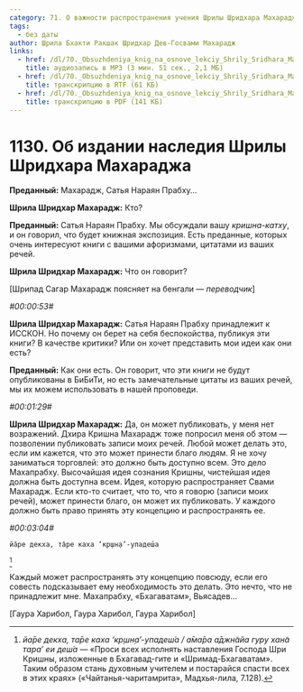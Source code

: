 ```yaml
---
category: 71. О важности распространения учения Шрилы Шридхара Махараджа
tags:
  - без даты
author: Шрила Бхакти Ракшак Шридхар Дев-Госвами Махарадж
links:
  - href: /dl/70._Obsuzhdeniya_knig_na_osnove_lekciy_Shrily_Sridhara_Maharaja/1130_2012.07.25.12_ShridharMj_Ob_izdanii_nasledija_Shrily_Shridhara_Maharadzha.mp3
    title: аудиозапись в MP3 (3 мин. 51 сек., 2,1 МБ)
  - href: /dl/70._Obsuzhdeniya_knig_na_osnove_lekciy_Shrily_Sridhara_Maharaja/1130_2012.07.25.12_ShridharMj_Ob_izdanii_nasledija_Shrily_Shridhara_Maharadzha.rtf
    title: транскрипцию в RTF (61 КБ)
  - href: /dl/70._Obsuzhdeniya_knig_na_osnove_lekciy_Shrily_Sridhara_Maharaja/1130_2012.07.25.12_ShridharMj_Ob_izdanii_nasledija_Shrily_Shridhara_Maharadzha.pdf
    title: транскрипцию в PDF (141 КБ)
---
```


# 1130. Об издании наследия Шрилы Шридхара Махараджа

**Преданный:** Махарадж, Сатья Нараян Прабху…

**Шрила Шридхар Махарадж:** Кто?

**Преданный:** Сатья Нараян Прабху. Мы обсуждали вашу *кришна-катху*, и он говорил, что будет книжная экспозиция. Есть преданные, которых очень интересуют книги с вашими афоризмами, цитатами из ваших речей.

**Шрила Шридхар Махарадж:** Что он говорит?

[Шрипад Сагар Махарадж поясняет на бенгали — *переводчик*]

*#00:00:53#*

**Шрила Шридхар Махарадж:** Сатья Нараян Прабху принадлежит к ИССКОН. Но почему он берет на себя беспокойства, публикуя эти книги? В качестве критики? Или он хочет представить мои идеи как они есть?

**Преданный:** Как они есть. Он говорит, что эти книги не будут опубликованы в БиБиТи, но есть замечательные цитаты из ваших речей, мы их можем использовать в нашей проповеди.

*#00:01:29#*

**Шрила Шридхар Махарадж:** Да, он может публиковать, у меня нет возражений. Дхира Кришна Махарадж тоже попросил меня об этом — позволении публиковать записи моих речей. Любой может делать это, если им кажется, что это может принести благо людям. Я не хочу заниматься торговлей: это должно быть доступно всем. Это дело Махапрабху. Высочайшая идея сознания Кришны, чистейшая идея должна быть доступна всем. Идея, которую распространяет Свами Махарадж. Если кто-то считает, что то, что я говорю (записи моих речей), может принести благо, он может их публиковать. У каждого должно быть право принять эту концепцию и распространять ее.

*#00:03:04#*

    йа̄ре декха, та̄ре каха ‘кр̣шн̣а’-упадеш́а
[^_ftn1]

Каждый может распространять эту концепцию повсюду, если его совесть подсказывает ему необходимость это делать. Это нечто, что не принадлежит мне. Махапрабху, «Бхагаватам», Вьясадев…

[Гаура Харибол, Гаура Харибол, Гаура Харибол]



[^_ftn1]: *йа̄ре декха, та̄ре каха ‘кр̣шн̣а’-упадеш́а / а̄ма̄ра а̄джн̃айа гуру хан̃а тара’ еи деш́а* — «Проси всех исполнять наставления Господа Шри Кришны, изложенные в Бхагавад-гите и «Шримад-Бхагаватам». Таким образом стань духовным учителем и постарайся спасти всех в этих краях» («Чайтанья-чаритамрита», Мадхья-лила, 7.128).

